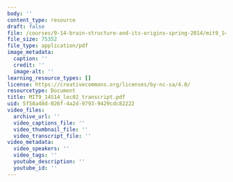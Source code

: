 ```yaml
---
body: ''
content_type: resource
draft: false
file: /courses/9-14-brain-structure-and-its-origins-spring-2014/mit9_14s14_lec02_transcript.pdf
file_size: 75352
file_type: application/pdf
image_metadata:
  caption: ''
  credit: ''
  image-alt: ''
learning_resource_types: []
license: https://creativecommons.org/licenses/by-nc-sa/4.0/
resourcetype: Document
title: MIT9_14S14_lec02_transcript.pdf
uid: 5f58a48d-026f-4a2d-9793-9429cdc82222
video_files:
  archive_url: ''
  video_captions_file: ''
  video_thumbnail_file: ''
  video_transcript_file: ''
video_metadata:
  video_speakers: ''
  video_tags: ''
  youtube_description: ''
  youtube_id: ''
---
```

